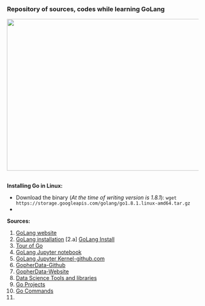 ### Repository of sources, codes while learning GoLang

<div align="center"><img src="http://d1ce5ur0bponn9.cloudfront.net/images/tech-blog/go-gopher-mascot-gotools.jpg" height="400px;" width="800px;"/></div>
<br>

__Installing Go in Linux:__
- Download the binary (_At the time of writing version is 1.8.1_): `wget https://storage.googleapis.com/golang/go1.8.1.linux-amd64.tar.gz`
- 

__Sources:__
1. [GoLang website](https://golang.org/)
2. [GoLang installation](https://www.digitalocean.com/community/tutorials/how-to-install-go-1-6-on-ubuntu-16-04)
[2.a] [GoLang Install](http://ganeshramr.github.io/normal/2015/03/29/goerror1.html)
3. [Tour of Go](https://tour.golang.org/list)
4. [GoLang Jupyter notebook](http://www.datadan.io/announcing-a-golang-kernel-for-jupyter-notebooks/)
5. [GoLang Jupyter Kernel-github.com](https://github.com/gopherdata/gophernotes)
6. [GopherData-Github](https://github.com/gopherdata)
7. [GopherData-Website](gopherdata.github.io)
8. [Data Science Tools and libraries](https://github.com/gopherdata/resources/tree/master/tooling)
9. [Go Projects](https://github.com/golang/go/wiki/Projects)
10. [Go Commands](https://golang.org/cmd/go/)
11. 


